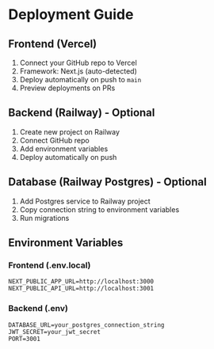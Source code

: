 # Deployment Guide

## Frontend (Vercel)

1. Connect your GitHub repo to Vercel
2. Framework: Next.js (auto-detected)
3. Deploy automatically on push to `main`
4. Preview deployments on PRs

## Backend (Railway) - Optional

1. Create new project on Railway
2. Connect GitHub repo
3. Add environment variables
4. Deploy automatically on push

## Database (Railway Postgres) - Optional

1. Add Postgres service to Railway project
2. Copy connection string to environment variables
3. Run migrations

## Environment Variables

### Frontend (.env.local)

```
NEXT_PUBLIC_APP_URL=http://localhost:3000
NEXT_PUBLIC_API_URL=http://localhost:3001
```

### Backend (.env)

```
DATABASE_URL=your_postgres_connection_string
JWT_SECRET=your_jwt_secret
PORT=3001
```
